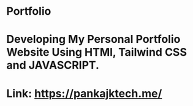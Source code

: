 # Portfolio
<h1>Developing My Personal Portfolio Website Using HTMl, Tailwind CSS and JAVASCRIPT. </h1>


# Link: https://pankajktech.me/
